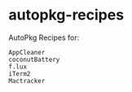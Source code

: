 autopkg-recipes
===============

AutoPkg Recipes for:

    AppCleaner  
    coconutBattery  
    f.lux  
    iTerm2  
    Mactracker  
